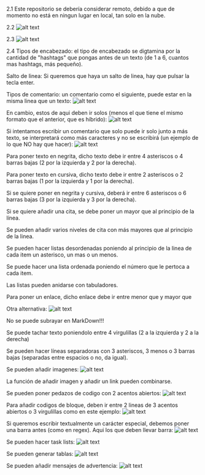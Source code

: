 2.1 Este repositorio se debería considerar remoto, debido a que de momento no está en ningun lugar en local, tan solo en la nube.

2.2
![alt text](./image.png)

2.3
![alt text](./image-1.png)

2.4
Tipos de encabezado: el tipo de encabezado se digtamina por la cantidad de "hashtags" que pongas antes de un texto (de 1 a 6, cuantos mas hashtags, más pequeño).

Salto de linea: Si queremos que haya un salto de linea, hay que pulsar la tecla enter.

Tipos de comentario: un comentario como el siguiente, puede estar en la misma linea que un texto: 
![alt text](./image-2.png)

En cambio, estos de aqui deben ir solos (menos el que tiene el mismo formato que el anterior, que es híbrido):
![alt text](./image-3.png)

Si intentamos escribir un comentario que solo puede ir solo junto a más texto, se interpretará como más caracteres y no se escribirá (un ejemplo de lo que NO hay que hacer):
![alt text](./image-4.png)

Para poner texto en negrita, dicho texto debe ir entre 4 asteriscos o 4 barras bajas (2 por la izquierda y 2 por la derecha).

Para poner texto en cursiva, dicho texto debe ir entre 2 asteriscos o 2 barras bajas (1 por la izquierda y 1 por la derecha).

Si se quiere poner en negrita y cursiva, deberá ir entre 6 asteriscos o 6 barras bajas (3 por la izquierda y 3 por la derecha).

Si se quiere añadir una cita, se debe poner un mayor que al principio de la línea.

Se pueden añadir varios niveles de cita con más mayores que al principio de la linea.

Se pueden hacer listas desordenadas poniendo al principio de la linea de cada item un asterisco, un mas o un menos.

Se puede hacer una lista ordenada poniendo el número que le pertoca a cada item.

Las listas pueden anidarse con tabuladores.

Para poner un enlace, dicho enlace debe ir entre menor que y mayor que

Otra alternativa:
![alt text](./image-5.png)

No se puede subrayar en MarkDown!!!

Se puede tachar texto poniendolo entre 4 virgulillas (2 a la izquierda y 2 a la derecha)

Se pueden hacer líneas separadoras con 3 asteriscos, 3 menos o 3 barras bajas (separadas entre espacios o no, da igual).

Se pueden añadir imagenes:
![alt text](./image-6.png)

La función de añadir imagen y añadir un link pueden combinarse.

Se pueden poner pedazos de codigo con 2 acentos abiertos:
![alt text](./image-12.png)

Para añadir codigos de bloque, deben ir entre 2 lineas de 3 acentos abiertos o 3 virgulillas como en este ejemplo:
![alt text](./image-11.png)

Si queremos escribir textualmente un carácter especial, debemos poner una barra antes (como en regex). Aqui los que deben llevar barra:
![alt text](./image-10.png)

Se pueden hacer task lists:
![alt text](./image-9.png)

Se pueden generar tablas:
![alt text](./image-8.png)

Se pueden añadir mensajes de advertencia:
![alt text](./image-7.png)